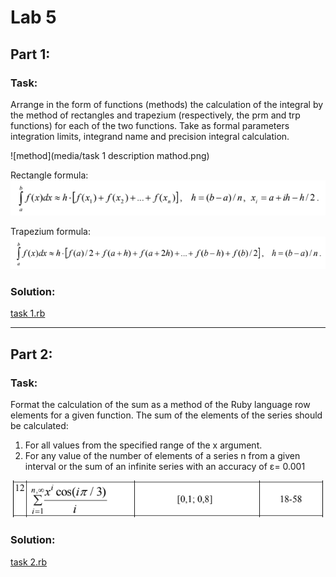 # Lab 5

## Part 1:
### Task:
Arrange in the form of functions (methods) the calculation of the integral
by the method of rectangles and trapezium (respectively, the prm and trp functions)
for each of the two functions. Take as formal parameters
integration limits, integrand name and precision
integral calculation.

![method](media/task 1 description mathod.png)

Rectangle formula:  
![Rectangle formula](media/task%201%20description%20rectangle%20formula.png)

Trapezium formula:  
![Trapezium formula](media/task%201%20description%20trapezium%20formula.png)

### Solution:

[task 1.rb](task%201.rb)

---

## Part 2:
### Task:
Format the calculation of the sum as a method of the Ruby language row elements for a given function.
The sum of the elements of the series should be calculated:
1. For all values from the specified range of the x argument.
2. For any value of the number of elements of a series n from a given
   interval or the sum of an infinite series with an accuracy of ε= 0.001

![task 2 description](media/task%202%20description.png)

### Solution:

[task 2.rb](task%202.rb)